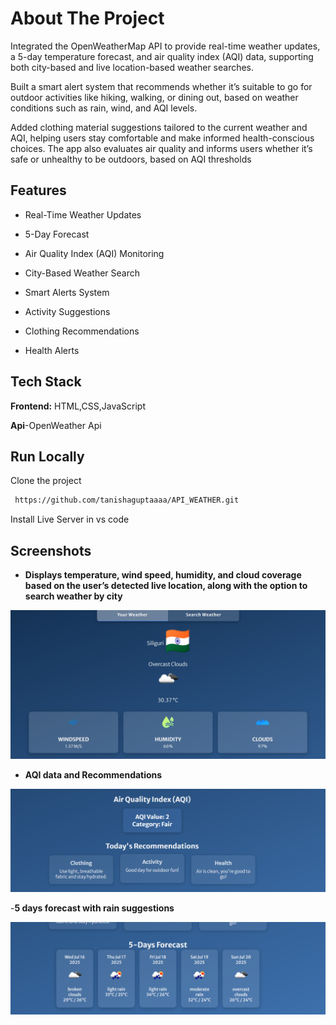 
# About The Project

Integrated the OpenWeatherMap API to provide real-time weather updates, a 5-day temperature forecast, and air quality index (AQI) data, supporting both city-based and live location-based weather searches.

Built a smart alert system that recommends whether it’s suitable to go for outdoor activities like hiking, walking, or dining out, based on weather conditions such as rain, wind, and AQI levels.

Added clothing material suggestions tailored to the current weather and AQI, helping users stay comfortable and make informed health-conscious choices. The app also evaluates air quality and informs users whether it’s safe or unhealthy to be outdoors, based on AQI thresholds
 


## Features

- Real-Time Weather Updates

- 5-Day Forecast

- Air Quality Index (AQI) Monitoring

- City-Based Weather Search

- Smart Alerts System

- Activity Suggestions

- Clothing Recommendations

- Health Alerts


## Tech Stack

**Frontend:** HTML,CSS,JavaScript

**Api**-OpenWeather Api
## Run Locally

Clone the project

```bash
 https://github.com/tanishaguptaaaa/API_WEATHER.git
```



Install Live Server in vs code




## Screenshots
- **Displays temperature, wind speed, humidity, and cloud coverage based on the user’s detected live location, along with the option to search weather by city**

![App Screenshot](https://github.com/tanishaguptaaaa/API_WEATHER/blob/main/images/image1.png?raw=true)

- **AQI data and Recommendations**

![App Screenshot](https://github.com/tanishaguptaaaa/API_WEATHER/blob/main/images/image2.png?raw=true)
 
 -**5 days forecast with rain suggestions**

 ![App Screenshot](https://github.com/tanishaguptaaaa/API_WEATHER/blob/main/images/image3.png?raw=true)
